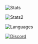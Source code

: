 <p> <img alt="Stats" src="https://github-readme-stats.vercel.app/api?username=SerenoV7&count_private=true&show_icons=true&show_icons=true&theme=dracula" /> </p>
<p> <img alt="Stats2" src="https://github-readme-streak-stats.herokuapp.com/?user=SerenoV7&theme=dracula" /> </p>
<p> <img alt="Languages" src="https://github-readme-stats.vercel.app/api/top-langs/?username=SerenoV7&layout=compact&langs_count=10&show_icons=true&theme=dracula" /> </p>
<a href="https://discord.com/users/372345796726882305"><img src="https://lanyard.cnrad.dev/api/372345796726882305?borderRadius=20px&bg=00000000" alt="Discord" /></a>
